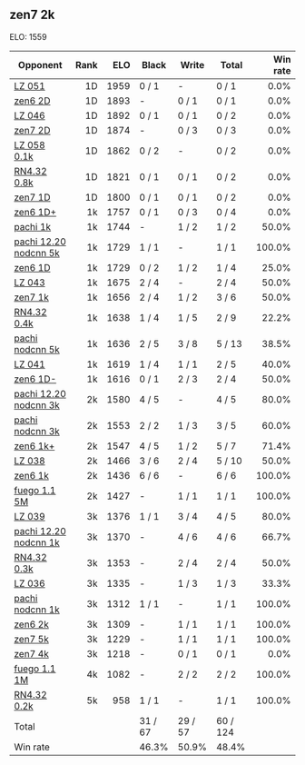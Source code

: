 ## zen7 2k ##

ELO: 1559

Opponent | Rank | ELO | Black | Write | Total | Win rate
---------|-----:|----:|-------|-------|-------|-------:
[LZ 051](LZ%20051.md) | 1D | 1959 | 0 / 1 | - | 0 / 1 | 0.0%
[zen6 2D](zen6%202D.md) | 1D | 1893 | - | 0 / 1 | 0 / 1 | 0.0%
[LZ 046](LZ%20046.md) | 1D | 1892 | 0 / 1 | 0 / 1 | 0 / 2 | 0.0%
[zen7 2D](zen7%202D.md) | 1D | 1874 | - | 0 / 3 | 0 / 3 | 0.0%
[LZ 058 0.1k](LZ%20058%200.1k.md) | 1D | 1862 | 0 / 2 | - | 0 / 2 | 0.0%
[RN4.32 0.8k](RN4.32%200.8k.md) | 1D | 1821 | 0 / 1 | 0 / 1 | 0 / 2 | 0.0%
[zen7 1D](zen7%201D.md) | 1D | 1800 | 0 / 1 | 0 / 1 | 0 / 2 | 0.0%
[zen6 1D+](zen6%201D+.md) | 1k | 1757 | 0 / 1 | 0 / 3 | 0 / 4 | 0.0%
[pachi 1k](pachi%201k.md) | 1k | 1744 | - | 1 / 2 | 1 / 2 | 50.0%
[pachi 12.20 nodcnn 5k](pachi%2012.20%20nodcnn%205k.md) | 1k | 1729 | 1 / 1 | - | 1 / 1 | 100.0%
[zen6 1D](zen6%201D.md) | 1k | 1729 | 0 / 2 | 1 / 2 | 1 / 4 | 25.0%
[LZ 043](LZ%20043.md) | 1k | 1675 | 2 / 4 | - | 2 / 4 | 50.0%
[zen7 1k](zen7%201k.md) | 1k | 1656 | 2 / 4 | 1 / 2 | 3 / 6 | 50.0%
[RN4.32 0.4k](RN4.32%200.4k.md) | 1k | 1638 | 1 / 4 | 1 / 5 | 2 / 9 | 22.2%
[pachi nodcnn 5k](pachi%20nodcnn%205k.md) | 1k | 1636 | 2 / 5 | 3 / 8 | 5 / 13 | 38.5%
[LZ 041](LZ%20041.md) | 1k | 1619 | 1 / 4 | 1 / 1 | 2 / 5 | 40.0%
[zen6 1D-](zen6%201D-.md) | 1k | 1616 | 0 / 1 | 2 / 3 | 2 / 4 | 50.0%
[pachi 12.20 nodcnn 3k](pachi%2012.20%20nodcnn%203k.md) | 2k | 1580 | 4 / 5 | - | 4 / 5 | 80.0%
[pachi nodcnn 3k](pachi%20nodcnn%203k.md) | 2k | 1553 | 2 / 2 | 1 / 3 | 3 / 5 | 60.0%
[zen6 1k+](zen6%201k+.md) | 2k | 1547 | 4 / 5 | 1 / 2 | 5 / 7 | 71.4%
[LZ 038](LZ%20038.md) | 2k | 1466 | 3 / 6 | 2 / 4 | 5 / 10 | 50.0%
[zen6 1k](zen6%201k.md) | 2k | 1436 | 6 / 6 | - | 6 / 6 | 100.0%
[fuego 1.1 5M](fuego%201.1%205M.md) | 2k | 1427 | - | 1 / 1 | 1 / 1 | 100.0%
[LZ 039](LZ%20039.md) | 3k | 1376 | 1 / 1 | 3 / 4 | 4 / 5 | 80.0%
[pachi 12.20 nodcnn 1k](pachi%2012.20%20nodcnn%201k.md) | 3k | 1370 | - | 4 / 6 | 4 / 6 | 66.7%
[RN4.32 0.3k](RN4.32%200.3k.md) | 3k | 1353 | - | 2 / 4 | 2 / 4 | 50.0%
[LZ 036](LZ%20036.md) | 3k | 1335 | - | 1 / 3 | 1 / 3 | 33.3%
[pachi nodcnn 1k](pachi%20nodcnn%201k.md) | 3k | 1312 | 1 / 1 | - | 1 / 1 | 100.0%
[zen6 2k](zen6%202k.md) | 3k | 1309 | - | 1 / 1 | 1 / 1 | 100.0%
[zen7 5k](zen7%205k.md) | 3k | 1229 | - | 1 / 1 | 1 / 1 | 100.0%
[zen7 4k](zen7%204k.md) | 3k | 1218 | - | 0 / 1 | 0 / 1 | 0.0%
[fuego 1.1 1M](fuego%201.1%201M.md) | 4k | 1082 | - | 2 / 2 | 2 / 2 | 100.0%
[RN4.32 0.2k](RN4.32%200.2k.md) | 5k | 958 | 1 / 1 | - | 1 / 1 | 100.0%
Total | | | 31 / 67 | 29 / 57 | 60 / 124 | 
Win rate| | | 46.3% | 50.9% | 48.4% | 
